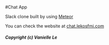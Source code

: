 #Chat App

Slack clone built by using [Meteor](http://www.meteor.com)

You can check the website at [chat.lekosfmi.com](http://chat.lekosfmi.com/)

##### Copyright (c) Vanielle Le
